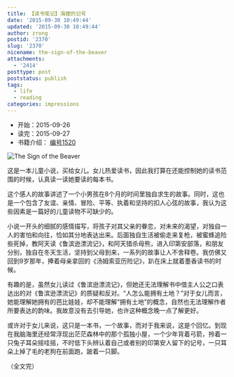 ```yaml
---
title: 【读书笔记】海狸的记号
date: '2015-09-30 10:49:44'
updated: '2015-09-30 10:49:44'
author: zrong
postid: '2370'
slug: '2370'
nicename: the-sign-of-the-beaver
attachments:
  - '2414'
posttype: post
poststatus: publish
tags:
  - life
  - reading
categories: impressions
---
```


- 开始：2015-09-26
- 读完：2015-09-27
- 书籍介绍： [编号1520](http://zengrong.net/read#2015)

![The Sign of the Beaver][51]

这是一本儿童小说，买给女儿。女儿热爱读书，因此我打算在还能控制她的读书范围的时候，认真读一读她要读的每本书。<!--more-->

这个感人的故事讲述了一个小男孩在8个月的时间里独自求生的故事。同时，这也是一个包含了友谊、亲情、冒险、平等、执着和坚持的扣人心弦的故事，我认为这些因素是一篇好的儿童读物不可缺少的。

小说一开头的细腻的感情描写，将孩子对其父亲的眷恋，对未来的渴望，对独自一人的害怕和向往，恰如其分地表达出来。后面独自生活被偷走来复枪，被蜜蜂追险些死掉，教阿天读《鲁滨逊漂流记》，和阿天猎杀母熊，进入印第安部落，和朋友分别，独自在冬天生活，坚持到父母到来，一系列的故事让人不舍释卷。我仿佛又回到9岁那年，捧着母亲拿回的《汤姆索亚历险记》，趴在床上就着墨香读书的时候。

有趣的是，虽然女儿读过《鲁滨逊漂流记》，但她还无法理解书中借主人公之口表达出的对《鲁滨逊漂流记》的质疑和反对。“人怎么能拥有土地？”对于女儿而言，她能理解她拥有的芭比娃娃，却不能理解“拥有土地”的概念，自然也无法理解作者所要表达的韵味。我故意没有去引导她，也许这种概念晚一点了解更好。

或许对于女儿来说，这只是一本书，一个故事，而对于我来说，这是个回忆。到现在我脑海里还经常浮现出茫茫森林中的那个孤独小屋，一个少年背着弓箭，拎着一只兔子耳朵摇哇摇，不时低下头辨认着自己或者别的印第安人留下的记号，一只耳朵上掉了毛的老狗在前面跑，跛着一只脚。

（全文完）

[51]: /uploads/2016/01/the-sign-of-the-beaver.jpg
